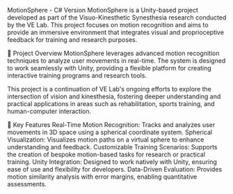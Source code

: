 MotionSphere - C# Version
MotionSphere is a Unity-based project developed as part of the Visuo-Kinesthetic Synesthesia research conducted by the VE Lab. This project focuses on motion recognition and aims to provide an immersive environment that integrates visual and proprioceptive feedback for training and research purposes.

🚀 Project Overview
MotionSphere leverages advanced motion recognition techniques to analyze user movements in real-time. The system is designed to work seamlessly with Unity, providing a flexible platform for creating interactive training programs and research tools.

This project is a continuation of VE Lab's ongoing efforts to explore the intersection of vision and kinesthesia, fostering deeper understanding and practical applications in areas such as rehabilitation, sports training, and human-computer interaction.

🌟 Key Features
Real-Time Motion Recognition: Tracks and analyzes user movements in 3D space using a spherical coordinate system.
Spherical Visualization: Visualizes motion paths on a virtual sphere to enhance understanding and feedback.
Customizable Training Scenarios: Supports the creation of bespoke motion-based tasks for research or practical training.
Unity Integration: Designed to work natively with Unity, ensuring ease of use and flexibility for developers.
Data-Driven Evaluation: Provides motion similarity analysis with error margins, enabling quantitative assessments.
